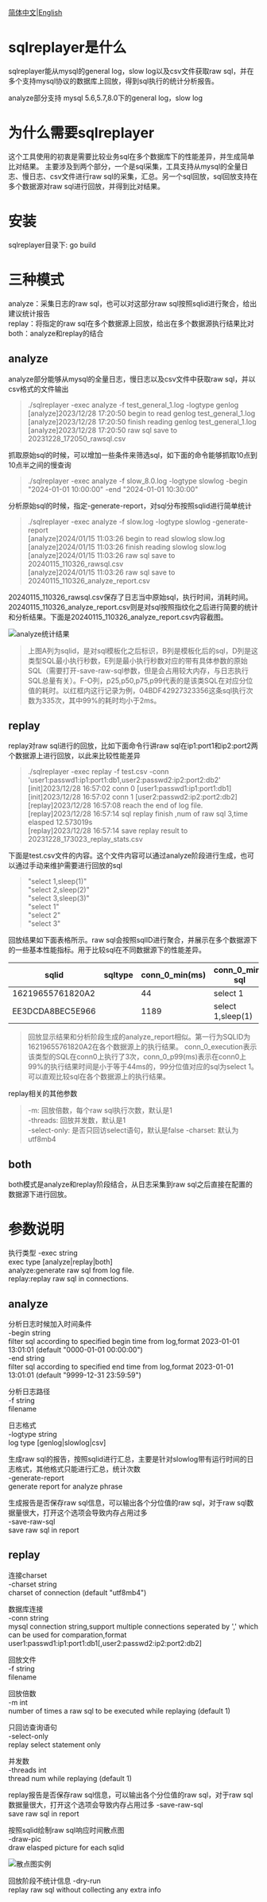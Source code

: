 [简体中文](./README.md)|[English](./README_EN.md)

# sqlreplayer是什么
sqlreplayer能从mysql的general log，slow log以及csv文件获取raw sql，并在多个支持mysql协议的数据库上回放，得到sql执行的统计分析报告。

analyze部分支持 mysql 5.6,5.7,8.0下的general log，slow log

# 为什么需要sqlreplayer

这个工具使用的初衷是需要比较业务sql在多个数据库下的性能差异，并生成简单比对结果。
主要涉及到两个部分，一个是sql采集，工具支持从mysql的全量日志、慢日志、csv文件进行raw sql的采集，汇总。另一个sql回放，sql回放支持在多个数据源对raw sql进行回放，并得到比对结果。

# 安装

sqlreplayer目录下:
go build 

# 三种模式

analyze：采集日志的raw sql，也可以对这部分raw sql按照sqlid进行聚合，给出建议统计报告  
replay：将指定的raw sql在多个数据源上回放，给出在多个数据源执行结果比对  
both：analyze和replay的结合  


## analyze 

analyze部分能够从mysql的全量日志，慢日志以及csv文件中获取raw sql，并以csv格式的文件输出

> ./sqlreplayer -exec analyze -f test_general_1.log -logtype genlog  
[analyze]2023/12/28 17:20:50 begin to read genlog test_general_1.log  
[analyze]2023/12/28 17:20:50 finish reading genlog test_general_1.log  
[analyze]2023/12/28 17:20:50 raw sql save to 20231228_172050_rawsql.csv  

抓取原始sql的时候，可以增加一些条件来筛选sql，如下面的命令能够抓取10点到10点半之间的慢查询

>./sqlreplayer -exec analyze -f slow_8.0.log -logtype slowlog -begin "2024-01-01 10:00:00" -end "2024-01-01 10:30:00"


分析原始sql的时候，指定-generate-report，对sql分布按照sqlid进行简单统计

>./sqlreplayer -exec analyze -f slow.log -logtype slowlog -generate-report  
[analyze]2024/01/15 11:03:26 begin to read slowlog slow.log  
[analyze]2024/01/15 11:03:26 finish reading slowlog slow.log  
[analyze]2024/01/15 11:03:26 raw sql save to 20240115_110326_rawsql.csv  
[analyze]2024/01/15 11:03:26 raw sql save to 20240115_110326_analyze_report.csv  


20240115_110326_rawsql.csv保存了日志当中原始sql，执行时间，消耗时间。20240115_110326_analyze_report.csv则是对sql按照指纹化之后进行简要的统计和分析结果。下面是20240115_110326_analyze_report.csv内容截图。

![analyze统计结果](example/analyze_report.png)

>上图A列为sqlid，是对sql模板化之后标识，B列是模板化后的sql，D列是这类型SQL最小执行秒数，E列是最小执行秒数对应的带有具体参数的原始SQL（需要打开-save-raw-sql参数，但是会占用较大内存，与日志执行SQL总量有关）。F-O列，p25,p50,p75,p99代表的是该类SQL在对应分位值的耗时。以红框内这行记录为例，04BDF42927323356这条sql执行次数为335次，其中99%的耗时均小于2ms。


## replay 

replay对raw sql进行的回放，比如下面命令行讲raw sql在ip1:port1和ip2:port2两个数据源上进行回放，以此来比较性能差异

>./sqlreplayer -exec replay -f test.csv -conn  'user1:passwd1:ip1:port1:db1,user2:passwd2:ip2:port2:db2'  
[init]2023/12/28 16:57:02 conn 0 [user1:passwd1:ip1:port1:db1]  
[init]2023/12/28 16:57:02 conn 1 [user2:passwd2:ip2:port2:db2]  
[replay]2023/12/28 16:57:08 reach the end of log file.  
[replay]2023/12/28 16:57:14 sql replay finish ,num of raw sql 3,time elasped 12.573019s  
[replay]2023/12/28 16:57:14 save replay result to 20231228_173023_replay_stats.csv

下面是test.csv文件的内容。这个文件内容可以通过analyze阶段进行生成，也可以通过手动来维护需要进行回放的sql
>"select 1,sleep(1)"  
"select 2,sleep(2)"  
"select 3,sleep(3)"  
"select 1"  
"select 2"  
"select 3"  



回放结果如下面表格所示。raw sql会按照sqlID进行聚合，并展示在多个数据源下的一些基本性能指标。用于比较sql在不同数据源下的性能差异。

| sqlid            | sqltype | conn_0_min(ms) | conn_0_min-sql | conn_0_p99(ms) | conn_0_p99-sql | conn_0_max(ms) | conn_0_max-sql | conn_0_avg(ms) | conn_0_execution | conn_1_min(ms) | conn_1_min-sql | conn_1_p99(ms) | conn_1_p99-sql | conn_1_max(ms) | conn_1_max-sql | conn_1_avg(ms) | conn_1_execution |
|------------------|---------|----------------|----------------|----------------|----------------|----------------|----------------|----------------|------------------|----------------|----------------|----------------|----------------|----------------|----------------|----------------|------------------|
| 16219655761820A2 |         | 44             | select 1       | 44             | select 2       | 45             | select 3       | 44.33          | 3                | 44             | select 2       | 44             | select 3       | 45             | select 1       | 44.33          | 3                |
| EE3DCDA8BEC5E966 |         | 1189           | select 1,sleep(1) | 2046           | select 2,sleep(2) | 3047           | select 3,sleep(3) | 2094.00        | 3                | 1186           | select 1,sleep(1) | 2046           | select 2,sleep(2) | 3048           | select 3,sleep(3) | 2093.33        | 3                |


>回放显示结果和分析阶段生成的analyze_report相似。第一行为SQLID为16219655761820A2在各个数据源上的执行结果。 conn_0_execution表示该类型的SQL在conn0上执行了3次，conn_0_p99(ms)表示在conn0上99%的执行结果时间是小于等于44ms的，99分位值对应的sql为select 1。可以直观比较sql在各个数据源上的执行结果。


replay相关的其他参数

>-m: 回放倍数，每个raw sql执行次数，默认是1  
-threads: 回放并发数，默认是1  
-select-only: 是否只回访select语句，默认是false
-charset: 默认为utf8mb4


## both

both模式是analyze和replay阶段结合，从日志采集到raw sql之后直接在配置的数据源下进行回放。


# 参数说明

  执行类型
  -exec string  
        exec type [analyze|replay|both]  
        analyze:generate raw sql from log file.  
        replay:replay raw sql in connections.  

## analyze

分析日志时候加入时间条件  
  -begin string  
        filter sql according to specified begin time from log,format 2023-01-01 13:01:01 (default "0000-01-01 00:00:00")  
  -end string  
        filter sql according to specified end time from log,format 2023-01-01 13:01:01 (default "9999-12-31 23:59:59")  

分析日志路径  
  -f string  
        filename  

日志格式  
  -logtype string  
        log type [genlog|slowlog|csv]  

生成raw sql的报告，按照sqlid进行汇总，主要是针对slowlog带有运行时间的日志格式，其他格式只能进行汇总，统计次数  
  -generate-report  
        generate report for analyze phrase  

生成报告是否保存raw sql信息，可以输出各个分位值的raw sql，对于raw sql数据量很大，打开这个选项会导致内存占用过多  
  -save-raw-sql  
        save raw sql in report  





## replay
连接charset  
 -charset string  
        charset of connection (default "utf8mb4")  

数据库连接  
 -conn string  
        mysql connection string,support multiple connections seperated by ',' which can be used for comparation,format   user1:passwd1:ip1:port1:db1[,user2:passwd2:ip2:port2:db2]  

回放文件  
  -f string  
        filename  

回放倍数  
  -m int  
        number of times a raw sql to be executed while replaying (default 1)  

只回访查询语句  
  -select-only  
        replay select statement only  

并发数  
  -threads int  
        thread num while replaying (default 1)  

replay报告是否保存raw sql信息，可以输出各个分位值的raw sql，对于raw sql数据量很大，打开这个选项会导致内存占用过多
  -save-raw-sql  
        save raw sql in report  

按照sqlid绘制raw sql响应时间散点图  
  -draw-pic  
        draw elasped picture for each sqlid  

![散点图实例](example/20240123_181642_Conn0_CA6E6CCC68F8018C.png)

回放阶段不统计信息
  -dry-run  
        replay raw sql without collecting any extra info  